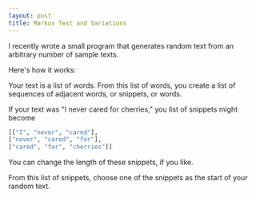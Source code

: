 ```yaml
---
layout: post
title: Markov Text and Variations
---
```


I recently wrote a small program that generates random text from an arbitrary number of sample texts.

Here's how it works:

Your text is a list of words. From this list of words, you create a list of sequences of adjacent words, or snippets, or words.

If your text was "I never cared for cherries," you list of snippets might become

```py
[["I", "never", "cared"],
["never", "cared", "for"],
["cared", "for", "cherries"]]
```

You can change the length of these snippets, if you like.

From this list of snippets, choose one of the snippets as the start of your random text.
